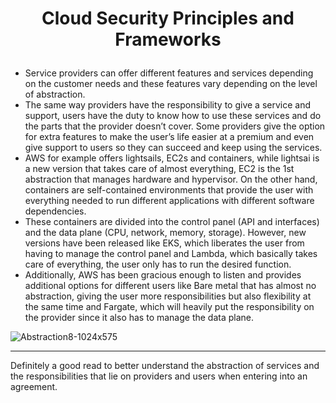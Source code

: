 # <p align="center"> Cloud Security Principles and Frameworks
* Service providers can offer different features and services depending on the customer needs and these features vary depending on the level of abstraction. 
* The same way providers have the responsibility to give a service and support, users have the duty to know how to use these services and do the parts that the provider doesn’t cover. Some providers give the option for extra features to make the user’s life easier at a premium and even give support to users so they can succeed and keep using the services.
* AWS for example offers lightsails, EC2s  and containers, while lightsai is a new version that takes care of almost everything, EC2 is the 1st abstraction that manages hardware and hypervisor. On the other hand, containers are self-contained environments that provide the user with everything needed to run different applications with different software dependencies.
* These containers are divided into the control panel (API and interfaces) and the data plane (CPU, network, memory, storage). However, new versions have been released like EKS, which liberates the user from having to manage the control panel and Lambda, which basically takes care of everything, the user only has to run the desired function. 
* Additionally, AWS has been gracious enough to listen and provides additional options for different users like Bare metal that has almost no abstraction, giving the user more responsibilities but also flexibility at the same time and Fargate, which will heavily put the responsibility on the provider since it also has to manage the data plane.

![Abstraction8-1024x575](https://user-images.githubusercontent.com/97658998/177693205-f17323e2-75ad-44f0-a30e-cf83d891e49b.png)
***
Definitely a good read to better understand the abstraction of services and the responsibilities that lie on providers and users when entering into an agreement. 
